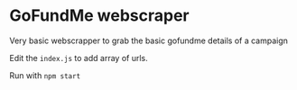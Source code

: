 # GoFundMe webscraper

Very basic webscrapper to grab the basic gofundme details of a campaign

Edit the `index.js` to add array of urls.

Run with `npm start`
